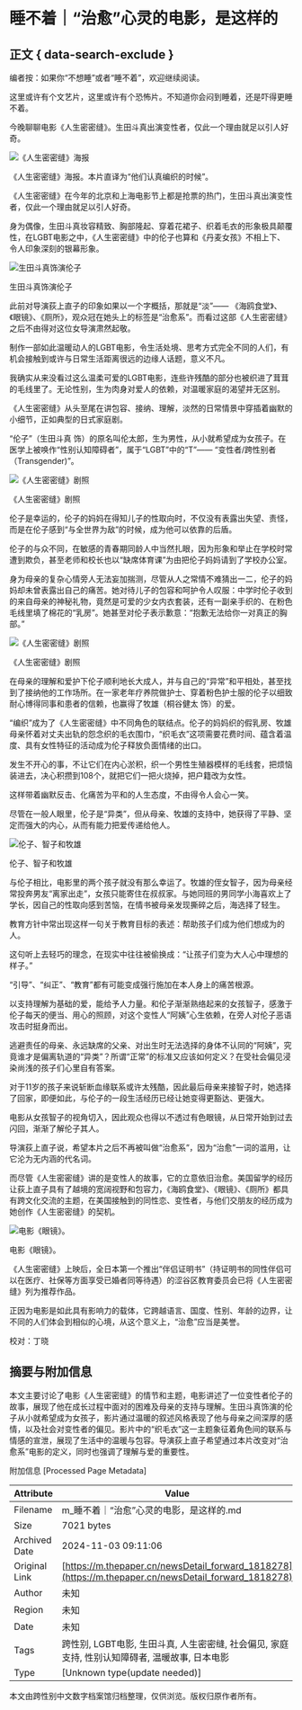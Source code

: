 # 睡不着｜“治愈”心灵的电影，是这样的

## 正文 { data-search-exclude }


编者按：如果你“不想睡”或者“睡不着”，欢迎继续阅读。

这里或许有个文艺片，这里或许有个恐怖片。不知道你会闷到睡着，还是吓得更睡不着。

今晚聊聊电影《人生密密缝》。生田斗真出演变性者，仅此一个理由就足以引人好奇。

![《人生密密缝》海报](http://image.thepaper.cn/www/image/6/308/890.jpg)

《人生密密缝》海报。本片直译为“他们认真编织的时候”。

《人生密密缝》在今年的北京和上海电影节上都是抢票的热门，生田斗真出演变性者，仅此一个理由就足以引人好奇。

身为偶像，生田斗真妆容精致、胸部隆起、穿着花裙子、织着毛衣的形象极具颠覆性，在LGBT电影之中，《人生密密缝》中的伦子也算和《丹麦女孩》不相上下、令人印象深刻的银幕形象。

![生田斗真饰演伦子](http://image.thepaper.cn/www/image/6/308/976.jpg)

生田斗真饰演伦子

此前对导演荻上直子的印象如果以一个字概括，那就是“淡”—— 《海鸥食堂》、《眼镜》、《厕所》，观众冠在她头上的标签是“治愈系”。而看过这部《人生密密缝》之后不由得对这位女导演肃然起敬。

制作一部如此温暖动人的LGBT电影，令生活处境、思考方式完全不同的人们，有机会接触到或许与日常生活距离很远的边缘人话题，意义不凡。

我确实从来没看过这么温柔可爱的LGBT电影，连些许残酷的部分也被织进了茸茸的毛线里了。无论性别，生为肉身对爱人的依赖，对温暖家庭的渴望并无区别。

《人生密密缝》从头至尾在讲包容、接纳、理解，淡然的日常情景中穿插着幽默的小细节，正如典型的日式家庭剧。

“伦子”（生田斗真 饰）的原名叫伦太郎，生为男性，从小就希望成为女孩子。在医学上被唤作“性别认知障碍者”，属于“LGBT”中的“T”—— “变性者/跨性别者（Transgender)”。

![《人生密密缝》剧照](http://image.thepaper.cn/www/image/6/227/999.jpg)

《人生密密缝》剧照

伦子是幸运的，伦子的妈妈在得知儿子的性取向时，不仅没有表露出失望、责怪，而是在伦子感到“与全世界为敌”的时候，成为他可以依靠的后盾。

伦子的与众不同，在敏感的青春期同龄人中当然扎眼，因为形象和举止在学校时常遭到欺负，甚至老师和校长也以“缺席体育课”为由把伦子妈妈请到了学校办公室。

身为母亲的复杂心情旁人无法妄加揣测，尽管从人之常情不难猜出一二，伦子的妈妈却未曾表露出自己的痛苦。她对待儿子的包容和呵护令人叹服：中学时伦子收到的来自母亲的神秘礼物，竟然是可爱的少女内衣套装，还有一副亲手织的、在粉色毛线里填了棉花的“乳房”。她甚至对伦子表示歉意：“抱歉无法给你一对真正的胸部。”

![《人生密密缝》剧照](http://image.thepaper.cn/www/image/6/227/997.jpg)

《人生密密缝》剧照

在母亲的理解和爱护下伦子顺利地长大成人，并与自己的“异常”和平相处，甚至找到了接纳他的工作场所。在一家老年疗养院做护士、穿着粉色护士服的伦子以细致耐心博得同事和患者的信赖，也赢得了牧雄（桐谷健太 饰）的爱。

“编织”成为了《人生密密缝》中不同角色的联结点。伦子的妈妈织的假乳房、牧雄母亲怀着对丈夫出轨的怨念织的毛衣围巾，“织毛衣”这项需要花费时间、蕴含着温度、具有女性特征的活动成为伦子释放负面情绪的出口。

发生不开心的事，不让它们在内心淤积，织一个男性生殖器模样的毛线套，把烦恼装进去，决心积攒到108个，就把它们一把火烧掉，把户籍改为女性。

这样带着幽默反击、化痛苦为平和的人生态度，不由得令人会心一笑。

尽管在一般人眼里，伦子是“异类”，但从母亲、牧雄的支持中，她获得了平静、坚定而强大的内心，从而有能力把爱传递给他人。

![伦子、智子和牧雄](http://image.thepaper.cn/www/image/6/227/918.jpg)

伦子、智子和牧雄

与伦子相比，电影里的两个孩子就没有那么幸运了。牧雄的侄女智子，因为母亲经常投奔男友“离家出走”，女孩只能寄住在叔叔家。与她同班的男同学小海喜欢上了学长，因自己的性取向感到苦恼，在情书被母亲发现撕碎之后，海选择了轻生。

教育方针中常出现这样一句关于教育目标的表述：帮助孩子们成为他们想成为的人。

这句听上去轻巧的理念，在现实中往往被偷换成：“让孩子们变为大人心中理想的样子。”

“引导”、“纠正”、“教育”都有可能变成强行施加在本人身上的痛苦根源。

以支持理解为基础的爱，能给予人力量。和伦子渐渐熟络起来的女孩智子，感激于伦子每天的便当、用心的照顾，对这个变性人“阿姨”心生依赖，在旁人对伦子恶语攻击时挺身而出。

逃避责任的母亲、永远缺席的父亲、对出生时无法选择的身体不认同的“阿姨”，究竟谁才是偏离轨道的“异类”？所谓“正常”的标准又应该如何定义？在受社会偏见浸染尚浅的孩子们心里自有答案。

对于11岁的孩子来说斩断血缘联系或许太残酷，因此最后母亲来接智子时，她选择了回家，即便如此，与伦子的一段生活经历已经让她变得更豁达、更强大。

电影从女孩智子的视角切入，因此观众也得以不透过有色眼镜，从日常开始到过去闪回，渐渐了解伦子其人。

导演荻上直子说，希望本片之后不再被叫做“治愈系”，因为“治愈”一词的滥用，让它沦为无内涵的代名词。

而尽管《人生密密缝》讲的是变性人的故事，它的立意依旧治愈。美国留学的经历让荻上直子具有了越境的宽阔视野和包容力，《海鸥食堂》、《眼镜》、《厕所》都具有跨文化交流的主题，在美国接触到的同性恋、变性者，与他们交朋友的经历成为她创作《人生密密缝》的契机。

![电影《眼镜》。](http://image.thepaper.cn/www/image/6/227/998.jpg)

电影《眼镜》。

《人生密密缝》上映后，全日本第一个推出“伴侣证明书”（持证明书的同性伴侣可以在医疗、社保等方面享受已婚者同等待遇）的涩谷区教育委员会已将《人生密密缝》列为推荐作品。

正因为电影是如此具有影响力的载体，它跨越语言、国度、性别、年龄的边界，让不同的人们体会到相似的心境，从这个意义上，“治愈”应当是美誉。

校对：丁晓

## 摘要与附加信息

<!-- tcd_abstract -->
本文主要讨论了电影《人生密密缝》的情节和主题，电影讲述了一位变性者伦子的故事，展现了他在成长过程中面对的困难及母亲的支持与理解。生田斗真饰演的伦子从小就希望成为女孩子，影片通过温暖的叙述风格表现了他与母亲之间深厚的感情，以及社会对变性者的偏见。影片中的“织毛衣”这一主题象征着角色间的联系与情感的宣泄，展现了生活中的温暖与包容。导演荻上直子希望通过本片改变对“治愈系”电影的定义，同时也强调了理解与爱的重要性。
<!-- tcd_abstract_end -->

附加信息 [Processed Page Metadata]

| Attribute       | Value                                  |
|-----------------|----------------------------------------|
| Filename        | m_睡不着｜“治愈”心灵的电影，是这样的.md                             |
| Size            | 7021 bytes                           |
| Archived Date   | 2024-11-03 09:11:06                             |
| Original Link   | [https://m.thepaper.cn/newsDetail_forward_1818278](https://m.thepaper.cn/newsDetail_forward_1818278)                       |
| Author          | 未知                               |
| Region          | 未知                               |
| Date            | 未知                                 |
| Tags            | 跨性别, LGBT电影, 生田斗真, 人生密密缝, 社会偏见, 家庭支持, 性别认知障碍者, 温暖故事, 日本电影                                 |
| Type            | [Unknown type(update needed)]                                 |
<!-- tcd_table_end -->

本文由跨性别中文数字档案馆归档整理，仅供浏览。版权归原作者所有。
